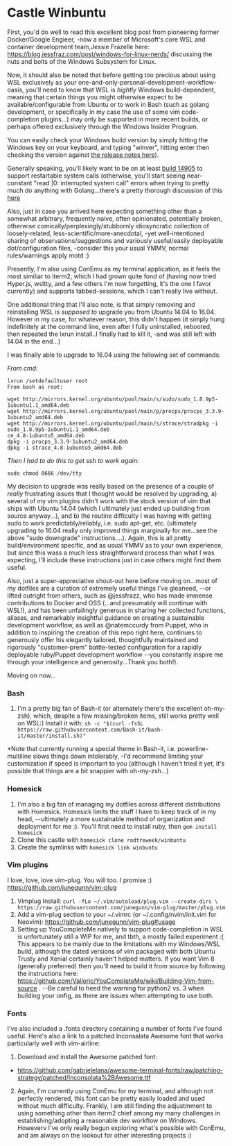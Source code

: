 # Castle Winbuntu

First, you'd do well to read this excellent blog post from pioneering former Docker/Google Engieer, -now a member of Microsoft's core WSL and container development team,Jessie Frazelle here: https://blog.jessfraz.com/post/windows-for-linux-nerds/  discussing the nuts and bolts of the Windows Subsystem for Linux.

Now, it should also be noted that before getting too precious about using WSL exclusively as your one-and-only-personal-development-workflow-oasis, you'll need to know that WSL is *hightly* Windows build-dependent, meaning that certain things you might otherwise expect to be available/configurable from Ubuntu or to work in Bash (such as golang development, or specifically in my case the use of some vim code-completion plugins...) may only be supported in more recent builds, or perhaps offered exclusively through the Windows Insider Program.

You can easily check your Windows build version by simply hitting the Windows key on your keyboard, and typing "winver", hitting enter then checking the version against [the release notes here](https://msdn.microsoft.com/en-us/commandline/wsl/release_notes)).

Generally speaking, you'll likely want to be on at least [build 14905](https://msdn.microsoft.com/en-us/commandline/wsl/release_notes#build-14905) to support restartable system calls (otherwise, you'll start seeing near-constant "read |0: interrupted system call" errors when trying to pretty much do anything with Golang...there's a pretty thorough discussion of this [here](https://github.com/Microsoft/BashOnWindows/issues/1198)

Also, just in case you arrived here expecting something other than a somewhat arbitrary, frequently naive, often opinionated, potentially broken, otherwise comically/perplexingly/stubbornly idiosyncratic collection of loosely-related, less-scientific/more-anecdotal, -yet well-intentioned sharing of observations/suggestions and variously useful/easily deployable dot/configuration files, -consider this your usual YMMV, normal rules/warnings apply motd :)

Presently, I'm also using ConEmu as my terminal application, as it feels the most similiar to iterm2, which I had grown quite fond of (having now tried Hyper.js, wsltty, and a few others I'm now forgetting, it's the one I favor currently) and supports tabbed-sessions, which I can't really live without.

One additional thing that I'll also note, is that simply removing and reinstalling WSL is *supposed to* upgrade you from Ubuntu 14.04 to 16.04.  However in my case, for whatever reason, this didn't happen (it simply hung indefinitely at the command line, even after I fully uninstalled, rebooted, then repeated the lxrun install..I finally had to kill it, -and was still left with 14.04 in the end...) 

I was finally able to upgrade to 16.04 using the following set of commands:


*From cmd:*
```
lxrun /setdefaultuser root
From bash as root:

wget http://mirrors.kernel.org/ubuntu/pool/main/s/sudo/sudo_1.8.9p5-1ubuntu1.1_amd64.deb
wget http://mirrors.kernel.org/ubuntu/pool/main/p/procps/procps_3.3.9-1ubuntu2_amd64.deb
wget http://mirrors.kernel.org/ubuntu/pool/main/s/strace/stradpkg -i sudo_1.8.9p5-1ubuntu1.1_amd64.deb
ce_4.8-1ubuntu5_amd64.deb
dpkg -i procps_3.3.9-1ubuntu2_amd64.deb
dpkg -i strace_4.8-1ubuntu5_amd64.deb
```

*Then I had to do this to get ssh to work again:*
```
sudo chmod 0666 /dev/tty
```

My decision to upgrade was really based on the presence of a couple of *really* frustrating issues that I thought would be resolved by upgrading, a) several of my vim plugins didn't work with the stock version of vim that ships with Ubuntu 14.04 (which I ultimately just ended up building from source anyway...), and b) the routine difficulty I was having with getting sudo to work predictably/reliably, i.e. sudo apt-get, etc. (ultimately upgrading to 16.04 really only improved things marginally for me...see the above "sudo downgrade" instructions....).  Again, this is all pretty build/environment specific, and as usual YMMV as to your own experience, but since this wass a much less straightforward process than what I was expecting, I'll include these instructions just in case others might find them useful.

Also, just a super-appreciative shout-out here before moving on...most of my dotfiles are a curation of extremely useful things I've gleaneed, --or lifted outright from others, such as @jessfrazz, who has made immense contributions to Docker and OSS (...and presumably will continue with WSL!), and has been unfailingly generous in sharing her collected functions, aliases, and remarkably insightful guidance on creating a sustainable development workflow, as  well as @natemccurdy from Puppet, who in addition to inspiring the creation of this repo right here, continues to generously offer his elegantly tailored, thoughtfully maintained and rigorously "customer-prem" battle-tested configuration for a rapidly deployable ruby/Puppet development workflow  --you constantly inspire me through your intelligence and generosity...Thank you both!).


Moving on now...

### Bash

1. I'm a pretty big fan of Bash-it (or alternately there's the excellent oh-my-zsh), which, despite a few missing/broken items, still works pretty well on WSL:)  Install it with: `sh -c "$(curl -fsSL https://raw.githubusercontent.com/Bash-it/bash-it/master/install.sh)"` 

*Note that currently running a special theme in Bash-it, i.e. powerline-multiline slows things down intolerably, -I'd recommend limiting your customization if speed is important to you (although I haven't tried it yet, it's possible that things are a bit snappier with oh-my-zsh...)


### Homesick

1. I'm also a big fan of managing my dotfiles across different distributions with Homesick. Homesick limits the stuff I have to keep track of in my head, --ultimately a more sustainable method of organization and deployment for me :). You'll first need to install ruby, then `gem install homesick`
1. Clone this castle with `homesick clone rodtreweek/winbuntu`
1. Create the symlinks with `homesick link winbuntu`

### Vim plugins

I love, love, love vim-plug. You will too. I promise :)
https://github.com/junegunn/vim-plug

1. Vimplug Install: `curl -fLo ~/.vim/autoload/plug.vim --create-dirs \
    https://raw.githubusercontent.com/junegunn/vim-plug/master/plug.vim`
1. Add a vim-plug section to your ~/.vimrc (or ~/.config/nvim/init.vim for Neovim):
https://github.com/junegunn/vim-plug#usage
1. Setting up YouCompleteMe natively to support code-completion in WSL is unfortunately still a WIP for me, and tbth, a mostly failed experiment :( This appears to be mainly due to the limitations with my Windows/WSL build, although the dated versions of vim packaged with both Ubuntu Trusty and Xenial certainly haven't helped matters. If you want Vim 8 (generally preferred) then you'll need to build it from source by following the instructions here: https://github.com/Valloric/YouCompleteMe/wiki/Building-Vim-from-source . --Be careful to heed the warning for python2 vs. 3 when building your onfig, as there are issues when attempting to use both.

### Fonts

I've also included a .fonts directory containing a number of fonts I've found useful. Here's also a link to a patched Inconsalata Awesome font that works particularly well with vim-airline:

1. Download and install the Awesome patched font:
  * <https://github.com/gabrielelana/awesome-terminal-fonts/raw/patching-strategy/patched/Inconsolata%2BAwesome.ttf>
2. Again, I'm currently using ConEmu for my terminal, and although not perfectly rendered, this font can be pretty easily loaded and used without much difficulty. Frankly, I am still finding the adjustmment to using something other than iterm2 chief among my many challenges in establishing/adopting a reasonable dev workflow on Windows.  Howeverv I've only really begun exploring what's possible with ConEmu, and am always on the lookout for other interesting projects :)
